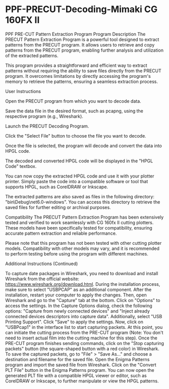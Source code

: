 # PPF-PRECUT-Decoding-Mimaki CG 160FX II
PPF PRE-CUT Pattern Extraction Program Program Description The PRECUT Pattern Extraction Program is a powerful tool designed to extract patterns from the PRECUT program. It allows users to retrieve and copy patterns from the PRECUT program, enabling further analysis and utilization of the extracted patterns.

This program provides a straightforward and efficient way to extract patterns without requiring the ability to save files directly from the PRECUT program. It overcomes limitations by directly accessing the program's memory to retrieve the patterns, ensuring a seamless extraction process.

User Instructions

Open the PRECUT program from which you want to decode data.

Save the data file in the desired format, such as pcapng, using the respective program (e.g., Wireshark).

Launch the PRECUT Decoding Program.

Click the "Select File" button to choose the file you want to decode.

Once the file is selected, the program will decode and convert the data into HPGL code.

The decoded and converted HPGL code will be displayed in the "HPGL Code" textbox.

You can now copy the extracted HPGL code and use it with your plotter printer. Simply paste the code into a compatible software or tool that supports HPGL, such as CorelDRAW or Inkscape.

The extracted patterns are also saved as files in the following directory: "bin\Debug\net6.0-windows". You can access this directory to retrieve the saved files for further editing or archival purposes.

Compatibility The PRECUT Pattern Extraction Program has been extensively tested and verified to work seamlessly with CG 160fx II cutting plotters. These models have been specifically tested for compatibility, ensuring accurate pattern extraction and reliable performance.

Please note that this program has not been tested with other cutting plotter models. Compatibility with other models may vary, and it is recommended to perform testing before using the program with different machines.

Additional Instructions (Continued)

To capture date packages in Wireshark, you need to download and install Wireshark from the official website: https://www.wireshark.org/download.html. During the installation process, make sure to select "USBPCAP" as an additional component. After the installation, restart your computer to apply the changes. Then, open Wireshark and go to the "Capture" tab at the bottom. Click on "Options" to access the settings. In the Capture Options dialog, check the following options: "Capture from newly connected devices" and "Inject already connected devices descriptors into capture data". Additionally, select "USB Printing Support". Click "Save" to apply the settings. Now, click on "USBPcap1" in the interface list to start capturing packets. At this point, you can initiate the cutting process from the PRE-CUT program (Note: You don't need to insert actual film into the cutting machine for this step). Once the PRE-CUT program finishes sending commands, click on the "Stop capturing packets" button (the square-shaped button with a red color) in Wireshark. To save the captured packets, go to "File" > "Save As..." and choose a destination and filename for the saved file. Open the Enigma Patterns program and import the saved file from Wireshark. Click on the "Convert PLT File" button in the Enigma Patterns program. You can now open the generated PLT file with a compatible HPGL viewer or editor, such as CorelDRAW or Inkscape, to further manipulate or view the HPGL patterns.
